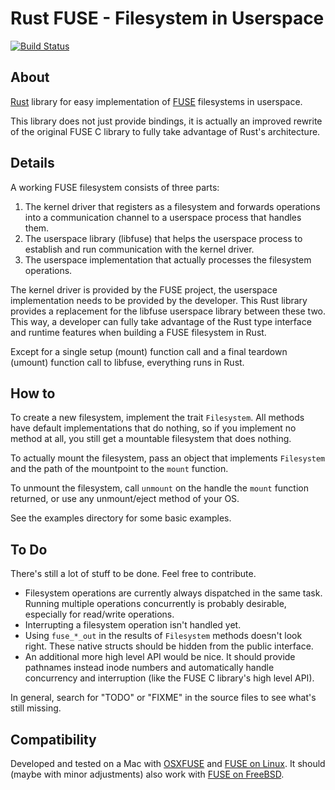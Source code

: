 # Rust FUSE - Filesystem in Userspace

[![Build Status](https://travis-ci.org/zargony/rust-fuse.png)](https://travis-ci.org/zargony/rust-fuse)

## About
[Rust](http://rust-lang.org/) library for easy implementation of [FUSE](http://osxfuse.github.io) filesystems in userspace.

This library does not just provide bindings, it is actually an improved rewrite of the original FUSE C library to fully take advantage of Rust's architecture.

## Details

A working FUSE filesystem consists of three parts:

1. The kernel driver that registers as a filesystem and forwards operations into a communication channel to a userspace process that handles them.
1. The userspace library (libfuse) that helps the userspace process to establish and run communication with the kernel driver.
1. The userspace implementation that actually processes the filesystem operations.

The kernel driver is provided by the FUSE project, the userspace implementation needs to be provided by the developer. This Rust library provides a replacement for the libfuse userspace library between these two. This way, a developer can fully take advantage of the Rust type interface and runtime features when building a FUSE filesystem in Rust.

Except for a single setup (mount) function call and a final teardown (umount) function call to libfuse, everything runs in Rust.

## How to

To create a new filesystem, implement the trait `Filesystem`. All methods have default implementations that do nothing, so if you implement no method at all, you still get a mountable filesystem that does nothing.

To actually mount the filesystem, pass an object that implements `Filesystem` and the path of the mountpoint to the `mount` function.

To unmount the filesystem, call `unmount` on the handle the `mount` function returned, or use any unmount/eject method of your OS.

See the examples directory for some basic examples.

## To Do

There's still a lot of stuff to be done. Feel free to contribute.

- Filesystem operations are currently always dispatched in the same task. Running multiple operations concurrently is probably desirable, especially for read/write operations.
- Interrupting a filesystem operation isn't handled yet.
- Using `fuse_*_out` in the results of `Filesystem` methods doesn't look right. These native structs should be hidden from the public interface.
- An additional more high level API would be nice. It should provide pathnames instead inode numbers and automatically handle concurrency and interruption (like the FUSE C library's high level API).

In general, search for "TODO" or "FIXME" in the source files to see what's still missing.

## Compatibility

Developed and tested on a Mac with [OSXFUSE](http://osxfuse.github.io) and [FUSE on Linux](http://fuse.sourceforge.net). It should (maybe with minor adjustments) also work with [FUSE on FreeBSD](https://wiki.freebsd.org/FuseFilesystem).
